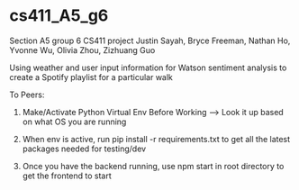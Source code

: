 # cs411_A5_g6
Section A5 group 6 CS411 project
Justin Sayah, Bryce Freeman, Nathan Ho, Yvonne Wu, Olivia Zhou, Zizhuang Guo

Using weather and user input information for Watson sentiment analysis to create a Spotify playlist for a particular walk

To Peers:

1) Make/Activate Python Virtual Env Before Working --> Look it up based on what OS you are running

2) When env is active, run 
    pip install -r requirements.txt 
to get all the latest packages needed for testing/dev

3) Once you have the backend running, use
    npm start
   in root directory to get the frontend to start
